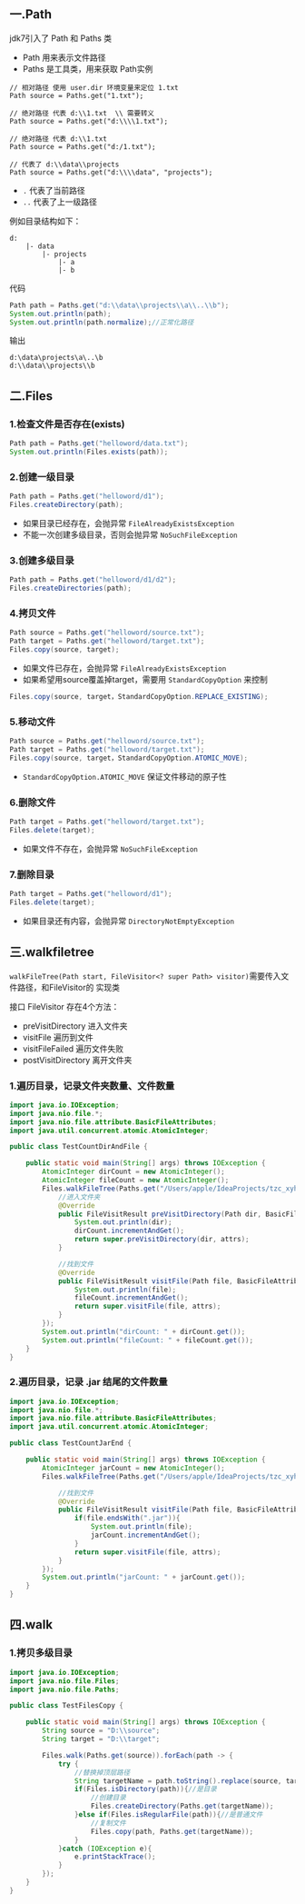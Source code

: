 
## 一.Path
jdk7引入了 Path 和 Paths 类
 * Path 用来表示文件路径
 * Paths 是工具类，用来获取 Path实例
```
// 相对路径 使用 user.dir 环境变量来定位 1.txt
Path source = Paths.get("1.txt");

// 绝对路径 代表 d:\\1.txt  \\ 需要转义
Path source = Paths.get("d:\\\\1.txt");

// 绝对路径 代表 d:\\1.txt
Path source = Paths.get("d:/1.txt");

// 代表了 d:\\data\\projects
Path source = Paths.get("d:\\\\data", "projects");
```

 * `.` 代表了当前路径
 * `..` 代表了上一级路径

例如目录结构如下：
```
d:  
    |- data
        |- projects
            |- a
            |- b
```

代码
```java
Path path = Paths.get("d:\\data\\projects\\a\\..\\b");
System.out.println(path);
System.out.println(path.normalize);//正常化路径
```
输出
```
d:\data\projects\a\..\b
d:\\data\\projects\\b
```

## 二.Files

### 1.检查文件是否存在(exists)
```java
Path path = Paths.get("helloword/data.txt");
System.out.println(Files.exists(path));
```

### 2.创建一级目录
```java
Path path = Paths.get("helloword/d1");
Files.createDirectory(path);
```
 * 如果目录已经存在，会抛异常 `FileAlreadyExistsException`
 * 不能一次创建多级目录，否则会抛异常 `NoSuchFileException`

### 3.创建多级目录
```java
Path path = Paths.get("helloword/d1/d2");
Files.createDirectories(path);
```

### 4.拷贝文件
```java
Path source = Paths.get("helloword/source.txt");
Path target = Paths.get("helloword/target.txt");
Files.copy(source, target);
```
 * 如果文件已存在，会抛异常 `FileAlreadyExistsException`
 * 如果希望用source覆盖掉target，需要用 `StandardCopyOption` 来控制

```java
Files.copy(source, target，StandardCopyOption.REPLACE_EXISTING);
```

### 5.移动文件
```java
Path source = Paths.get("helloword/source.txt");
Path target = Paths.get("helloword/target.txt");
Files.copy(source, target，StandardCopyOption.ATOMIC_MOVE);
```
 * `StandardCopyOption.ATOMIC_MOVE` 保证文件移动的原子性

### 6.删除文件
```java
Path target = Paths.get("helloword/target.txt");
Files.delete(target);
```
* 如果文件不存在，会抛异常 `NoSuchFileException`

### 7.删除目录
```java
Path target = Paths.get("helloword/d1");
Files.delete(target);
```
* 如果目录还有内容，会抛异常 `DirectoryNotEmptyException`


## 三.walkfiletree
`walkFileTree(Path start, FileVisitor<? super Path> visitor)`需要传入文件路径，和FileVisitor的
实现类  

接口 FileVisitor 存在4个方法：
 * preVisitDirectory 进入文件夹
 * visitFile 遍历到文件
 * visitFileFailed 遍历文件失败
 * postVisitDirectory 离开文件夹

### 1.遍历目录，记录文件夹数量、文件数量
```java
import java.io.IOException;
import java.nio.file.*;
import java.nio.file.attribute.BasicFileAttributes;
import java.util.concurrent.atomic.AtomicInteger;

public class TestCountDirAndFile {

    public static void main(String[] args) throws IOException {
        AtomicInteger dirCount = new AtomicInteger();
        AtomicInteger fileCount = new AtomicInteger();
        Files.walkFileTree(Paths.get("/Users/apple/IdeaProjects/tzc_xyh"), new SimpleFileVisitor<Path>(){
            //进入文件夹
            @Override
            public FileVisitResult preVisitDirectory(Path dir, BasicFileAttributes attrs) throws IOException {
                System.out.println(dir);
                dirCount.incrementAndGet();
                return super.preVisitDirectory(dir, attrs);
            }

            //找到文件
            @Override
            public FileVisitResult visitFile(Path file, BasicFileAttributes attrs) throws IOException {
                System.out.println(file);
                fileCount.incrementAndGet();
                return super.visitFile(file, attrs);
            }
        });
        System.out.println("dirCount: " + dirCount.get());
        System.out.println("fileCount: " + fileCount.get());
    }
}

```

### 2.遍历目录，记录 .jar 结尾的文件数量
```java
import java.io.IOException;
import java.nio.file.*;
import java.nio.file.attribute.BasicFileAttributes;
import java.util.concurrent.atomic.AtomicInteger;

public class TestCountJarEnd {

    public static void main(String[] args) throws IOException {
        AtomicInteger jarCount = new AtomicInteger();
        Files.walkFileTree(Paths.get("/Users/apple/IdeaProjects/tzc_xyh"), new SimpleFileVisitor<Path>(){

            //找到文件
            @Override
            public FileVisitResult visitFile(Path file, BasicFileAttributes attrs) throws IOException {
                if(file.endsWith(".jar")){
                    System.out.println(file);
                    jarCount.incrementAndGet();
                }
                return super.visitFile(file, attrs);
            }
        });
        System.out.println("jarCount: " + jarCount.get());
    }
}

```

## 四.walk

### 1.拷贝多级目录
```java
import java.io.IOException;
import java.nio.file.Files;
import java.nio.file.Paths;

public class TestFilesCopy {

    public static void main(String[] args) throws IOException {
        String source = "D:\\source";
        String target = "D:\\target";

        Files.walk(Paths.get(source)).forEach(path -> {
            try {
                //替换掉顶层路径
                String targetName = path.toString().replace(source, target);
                if(Files.isDirectory(path)){//是目录
                    //创建目录
                    Files.createDirectory(Paths.get(targetName));
                }else if(Files.isRegularFile(path)){//是普通文件
                    //复制文件
                    Files.copy(path, Paths.get(targetName));
                }
            }catch (IOException e){
                e.printStackTrace();
            }
        });
    }
}

```

